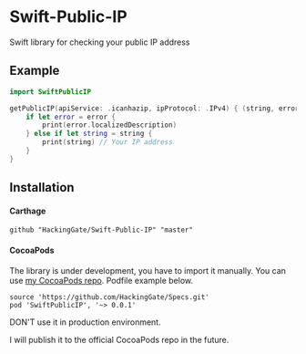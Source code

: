 # Swift-Public-IP
Swift library for checking your public IP address

## Example

```swift
import SwiftPublicIP

getPublicIP(apiService: .icanhazip, ipProtocol: .IPv4) { (string, error) in
    if let error = error {
        print(error.localizedDescription)
    } else if let string = string {
        print(string) // Your IP address
    }
}
```

## Installation

#### Carthage

```
github "HackingGate/Swift-Public-IP" "master"
```

#### CocoaPods

The library is under development, you have to import it manually. You can use [my CocoaPods repo](https://github.com/HackingGate/Specs). Podfile example below.

```
source 'https://github.com/HackingGate/Specs.git'
pod 'SwiftPublicIP', '~> 0.0.1'
```

DON'T use it in production environment.

I will publish it to the official CocoaPods repo in the future. 
